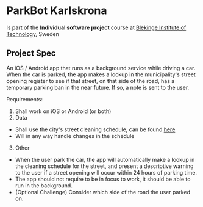 # ParkBot Karlskrona
Is part of the **Individual software project** course at [Blekinge Institute of Technology](https://www.bth.se/eng/), Sweden

## Project Spec
An iOS / Android app that runs as a background service while driving a car. When the car is parked, the app makes a lookup in the municipality's street opening register to see if that street, on that side of the road, has a temporary parking ban in the near future. If so, a note is sent to the user.

Requirements:
1. Shall work on iOS or Android (or both)
2. Data
 * Shall use the city's street cleaning schedule, can be found [here](https://www.karlskrona.se/psidata)
 * Will in any way handle changes in the schedule
3. Other
 * When the user park the car, the app will automatically make a lookup in the cleaning schedule for the street, and present a descriptive warning to the user if a street opening will occur within 24 hours of parking time.
 * The app should not require to be in focus to work, it should be able to run in the background.
 * (Optional Challenge) Consider which side of the road the user parked on.
